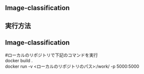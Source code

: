<h2>Image-classification</h2>
<h2>実行方法</h2><h2>Image-classification</h2>
#ローカルのリポジトリで下記のコマンドを実行<br>
docker build .<br>
docker run -v <ローカルのリポジトリのパス>:/work/ -p 5000:5000 <image id><br>
